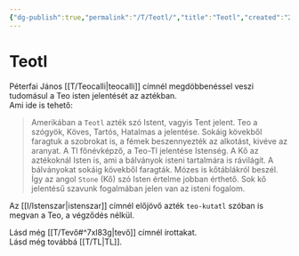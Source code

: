```yaml
---
{"dg-publish":true,"permalink":"/T/Teotl/","title":"Teotl","created":"2025-05-01T10:28","updated":"2025-05-01T10:29"}
---
```



# Teotl

Péterfai János [[T/Teocalli\|teocalli]] címnél megdöbbenéssel veszi tudomásul a Teo isten jelentését az aztékban.  
Ami ide is tehető:  
> Amerikában a `Teotl` azték szó Istent, vagyis Tent jelent. Teo a szógyök, Köves, Tartós, Hatalmas a jelentése. Sokáig kövekből faragtuk a szobrokat is, a fémek beszennyezték az alkotást, kivéve az aranyat. A Tl főnévképző, a Teo-Tl jelentése Istenség. A Kő az aztékoknál Isten is, ami a bálványok isteni tartalmára is rávilágít. A bálványokat sokáig kövekből faragták. Mózes is kőtáblákról beszél. Így az angol `Stone` (Kő) szó Isten értelme jobban érthető. Sok kő jelentésű szavunk fogalmában jelen van az isteni fogalom.  

Az [[I/Istenszar\|istenszar]] címnél előjövő azték `teo-kutatl` szóban is megvan a Teo, a végződés nélkül.  

Lásd még [[T/Tevő#^7xl83g\|tevő]] címnél írottakat.  
 Lásd még továbbá [[T/TL\|TL]].  